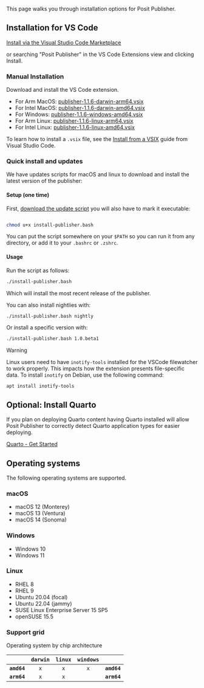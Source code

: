 This page walks you through installation options for Posit Publisher.

## Installation for VS Code

[Install via the Visual Studio Code Marketplace](https://marketplace.visualstudio.com/items?itemName=Posit.publisher)

or searching "Posit Publisher" in the VS Code Extensions view and clicking
Install.

### Manual Installation

Download and install the VS Code extension.

- For Arm MacOS: [publisher-1.1.6-darwin-arm64.vsix](https://cdn.posit.co/publisher/releases/tags/v1.1.6/publisher-1.1.6-darwin-arm64.vsix)
- For Intel MacOS: [publisher-1.1.6-darwin-amd64.vsix](https://cdn.posit.co/publisher/releases/tags/v1.1.6/publisher-1.1.6-darwin-amd64.vsix)
- For Windows: [publisher-1.1.6-windows-amd64.vsix](https://cdn.posit.co/publisher/releases/tags/v1.1.6/publisher-1.1.6-windows-amd64.vsix)
- For Arm Linux: [publisher-1.1.6-linux-arm64.vsix](https://cdn.posit.co/publisher/releases/tags/v1.1.6/publisher-1.1.6-linux-arm64.vsix)
- For Intel Linux: [publisher-1.1.6-linux-amd64.vsix](https://cdn.posit.co/publisher/releases/tags/v1.1.6/publisher-1.1.6-linux-amd64.vsix)

To learn how to install a `.vsix` file, see the [Install from a
VSIX](https://code.visualstudio.com/docs/editor/extension-marketplace#_install-from-a-vsix)
guide from Visual Studio Code.

### Quick install and updates

We have updates scripts for macOS and linux to download and install the latest version of the publisher:

#### Setup (one time)

First, [download the update script](https://raw.githubusercontent.com/posit-dev/publisher/main/install-publisher.bash) you will also have to mark it executable:

```bash

chmod u+x install-publisher.bash
```

You can put the script somewhere on your `$PATH` so you can run it from any directory, or add it to your `.bashrc` or `.zshrc`.

#### Usage

Run the script as follows:

```bash
./install-publisher.bash
```

Which will install the most recent release of the publisher.

You can also install nightlies with:

```bash
./install-publisher.bash nightly
```

Or install a specific version with:

```bash
./install-publisher.bash 1.0.beta1
```

> [!WARNING]
> Linux users need to have `inotify-tools` installed for the VSCode filewatcher to work properly.
> This impacts how the extension presents file-specific data.
> To install `inotify` on Debian, use the following command:<br />
> ```
> apt install inotify-tools
> ```


## Optional: Install Quarto

If you plan on deploying Quarto content having Quarto installed will allow
Posit Publisher to correctly detect Quarto application types for easier
deploying.

[Quarto - Get Started](https://quarto.org/docs/get-started/)

## Operating systems

The following operating systems are supported.

### macOS

- macOS 12 (Monterey)
- macOS 13 (Ventura)
- macOS 14 (Sonoma)

### Windows

- Windows 10
- Windows 11

### Linux

- RHEL 8
- RHEL 9
- Ubuntu 20.04 (focal)
- Ubuntu 22.04 (jammy)
- SUSE Linux Enterprise Server 15 SP5
- openSUSE 15.5

### Support grid

Operating system by chip architecture

|             | `darwin` | `linux` | `windows` |             |
| ----------: | :------: | :-----: | :-------: | :---------- |
| **`amd64`** |   `x`    |   `x`   |    `x`    | **`amd64`** |
| **`arm64`** |   `x`    |   `x`   |           | **`arm64`** |
